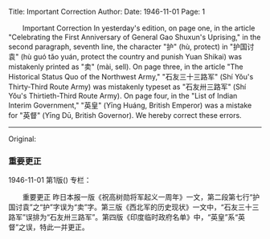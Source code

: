 Title: Important Correction
Author:
Date: 1946-11-01
Page: 1

　　Important Correction
    In yesterday's edition, on page one, in the article "Celebrating the First Anniversary of General Gao Shuxun's Uprising," in the second paragraph, seventh line, the character "护" (hù, protect) in "护国讨袁" (hù guó tǎo yuán, protect the country and punish Yuan Shikai) was mistakenly printed as "卖" (mài, sell). On page three, in the article "The Historical Status Quo of the Northwest Army," "石友三十三路军" (Shí Yǒu's Thirty-Third Route Army) was mistakenly typeset as "石友卅三路军" (Shí Yǒu's Thirtieth-Third Route Army). On page four, in the "List of Indian Interim Government," "英皇" (Yīng Huáng, British Emperor) was a mistake for "英督" (Yīng Dū, British Governor). We hereby correct these errors.



<hr /> 

Original: 


### 重要更正

1946-11-01
第1版()
专栏：

　　重要更正
    昨日本报一版《祝高树勋将军起义一周年》一文，第二段第七行“护国讨袁”之“护”字误为“卖”字。第三版《西北军的历史现状》一文中，“石友三十三路军”误排为“石友卅三路军”。第四版《印度临时政府名单》中，“英皇”系“英督”之误，特此一并更正。
